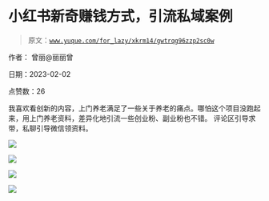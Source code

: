 # 小红书新奇赚钱方式，引流私域案例

> 原文：[`www.yuque.com/for_lazy/xkrm14/gwtrqg96zzp2sc0w`](https://www.yuque.com/for_lazy/xkrm14/gwtrqg96zzp2sc0w)



作者： 曾丽@丽丽曾 

日期：2023-02-02 

点赞数：26 

我喜欢看创新的内容，上门养老满足了一些关于养老的痛点。哪怕这个项目没跑起来，用上门养老资料，差异化地引流一些创业粉、副业粉也不错。 评论区引导求带，私聊引导微信领资料。 

![](img/a2133eb02ab991549f1a04afabd77fa1.png) 

![](img/48c941cbd90a51f3c4bf5ed455168474.png) 

![](img/ff16b6c579b9e68dee0d3368be2213a0.png) 

![](img/4d9cd2b7b01e25453ca223d64d517d7c.png) 

